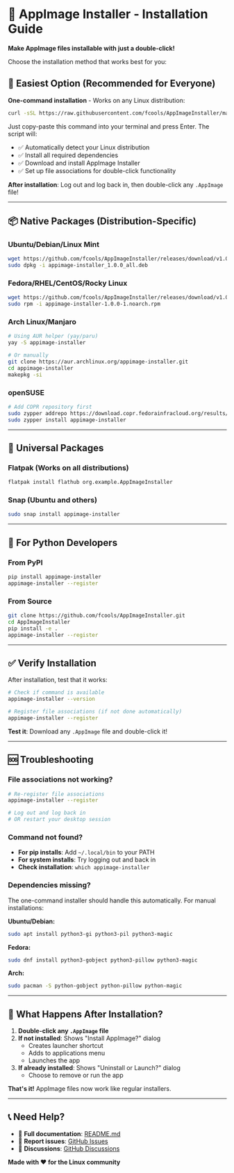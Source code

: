 # 🚀 AppImage Installer - Installation Guide

**Make AppImage files installable with just a double-click!**

Choose the installation method that works best for you:

## 🎯 **Easiest Option (Recommended for Everyone)**

**One-command installation** - Works on any Linux distribution:

```bash
curl -sSL https://raw.githubusercontent.com/fcools/AppImageInstaller/main/easy-install.sh | bash
```

Just copy-paste this command into your terminal and press Enter. The script will:
- ✅ Automatically detect your Linux distribution
- ✅ Install all required dependencies
- ✅ Download and install AppImage Installer  
- ✅ Set up file associations for double-click functionality

**After installation**: Log out and log back in, then double-click any `.AppImage` file!

---

## 📦 **Native Packages (Distribution-Specific)**

### Ubuntu/Debian/Linux Mint
```bash
wget https://github.com/fcools/AppImageInstaller/releases/download/v1.0.0/appimage-installer_1.0.0_all.deb
sudo dpkg -i appimage-installer_1.0.0_all.deb
```

### Fedora/RHEL/CentOS/Rocky Linux
```bash
wget https://github.com/fcools/AppImageInstaller/releases/download/v1.0.0/appimage-installer-1.0.0-1.noarch.rpm
sudo rpm -i appimage-installer-1.0.0-1.noarch.rpm
```

### Arch Linux/Manjaro
```bash
# Using AUR helper (yay/paru)
yay -S appimage-installer

# Or manually
git clone https://aur.archlinux.org/appimage-installer.git
cd appimage-installer
makepkg -si
```

### openSUSE
```bash
# Add COPR repository first
sudo zypper addrepo https://download.copr.fedorainfracloud.org/results/username/appimage-installer/opensuse-leap-15.4/
sudo zypper install appimage-installer
```

---

## 📱 **Universal Packages**

### Flatpak (Works on all distributions)
```bash
flatpak install flathub org.example.AppImageInstaller
```

### Snap (Ubuntu and others)
```bash
sudo snap install appimage-installer
```

---

## 🐍 **For Python Developers**

### From PyPI
```bash
pip install appimage-installer
appimage-installer --register
```

### From Source
```bash
git clone https://github.com/fcools/AppImageInstaller.git
cd AppImageInstaller
pip install -e .
appimage-installer --register
```

---

## ✅ **Verify Installation**

After installation, test that it works:

```bash
# Check if command is available
appimage-installer --version

# Register file associations (if not done automatically)
appimage-installer --register
```

**Test it**: Download any `.AppImage` file and double-click it!

---

## 🆘 **Troubleshooting**

### File associations not working?
```bash
# Re-register file associations
appimage-installer --register

# Log out and log back in
# OR restart your desktop session
```

### Command not found?
- **For pip installs**: Add `~/.local/bin` to your PATH
- **For system installs**: Try logging out and back in
- **Check installation**: `which appimage-installer`

### Dependencies missing?
The one-command installer should handle this automatically. For manual installations:

**Ubuntu/Debian:**
```bash
sudo apt install python3-gi python3-pil python3-magic
```

**Fedora:**
```bash
sudo dnf install python3-gobject python3-pillow python3-magic
```

**Arch:**
```bash
sudo pacman -S python-gobject python-pillow python-magic
```

---

## 🎯 **What Happens After Installation?**

1. **Double-click any `.AppImage` file**
2. **If not installed**: Shows "Install AppImage?" dialog
   - Creates launcher shortcut
   - Adds to applications menu  
   - Launches the app
3. **If already installed**: Shows "Uninstall or Launch?" dialog
   - Choose to remove or run the app

**That's it!** AppImage files now work like regular installers.

---

## 📞 **Need Help?**

- 📖 **Full documentation**: [README.md](README.md)
- 🐛 **Report issues**: [GitHub Issues](https://github.com/fcools/AppImageInstaller/issues)
- 💬 **Discussions**: [GitHub Discussions](https://github.com/fcools/AppImageInstaller/discussions)

**Made with ❤️ for the Linux community** 